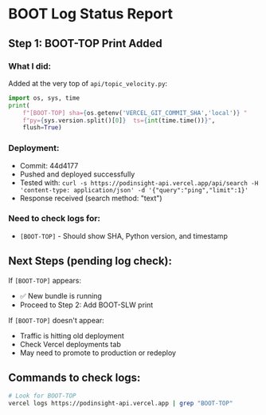 # BOOT Log Status Report

## Step 1: BOOT-TOP Print Added

### What I did:
Added at the very top of `api/topic_velocity.py`:
```python
import os, sys, time
print(
    f"[BOOT-TOP] sha={os.getenv('VERCEL_GIT_COMMIT_SHA','local')} "
    f"py={sys.version.split()[0]}  ts={int(time.time())}",
    flush=True)
```

### Deployment:
- Commit: 44d4177
- Pushed and deployed successfully
- Tested with: `curl -s https://podinsight-api.vercel.app/api/search -H 'content-type: application/json' -d '{"query":"ping","limit":1}'`
- Response received (search method: "text")

### Need to check logs for:
- `[BOOT-TOP]` - Should show SHA, Python version, and timestamp

## Next Steps (pending log check):

If `[BOOT-TOP]` appears:
- ✅ New bundle is running
- Proceed to Step 2: Add BOOT-SLW print

If `[BOOT-TOP]` doesn't appear:
- Traffic is hitting old deployment
- Check Vercel deployments tab
- May need to promote to production or redeploy

## Commands to check logs:
```bash
# Look for BOOT-TOP
vercel logs https://podinsight-api.vercel.app | grep "BOOT-TOP"
```